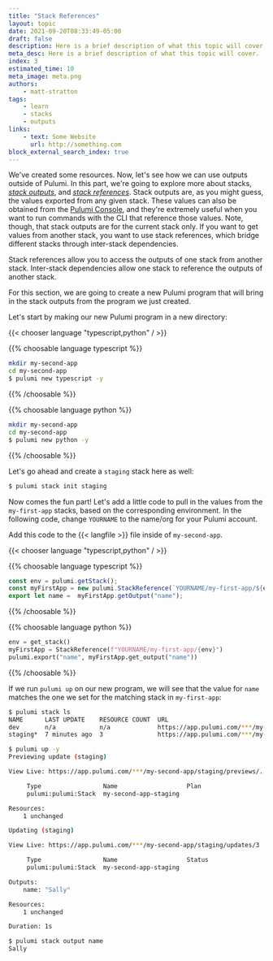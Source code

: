 ```yaml
---
title: "Stack References"
layout: topic
date: 2021-09-20T08:33:49-05:00
draft: false
description: Here is a brief description of what this topic will cover.
meta_desc: Here is a brief description of what this topic will cover.
index: 3
estimated_time: 10
meta_image: meta.png
authors:
    - matt-stratton
tags:
    - learn
    - stacks
    - outputs
links:
    - text: Some Website
      url: http://something.com
block_external_search_index: true
---
```


We've created some resources. Now, let's see how we can use outputs outside of
Pulumi. In this part, we're going to explore more about stacks, [_stack
outputs_](https://www.pulumi.com/docs/reference/glossary/#stack-output), and
[_stack
references_](https://www.pulumi.com/docs/reference/glossary/#stack-reference).
Stack outputs are, as you might guess, the values exported from any given stack.
These values can also be obtained from the [Pulumi
Console](https://app.pulumi.com), and they're extremely useful when you want to
run commands with the CLI that reference those values. Note, though, that stack
outputs are for the current stack only. If you want to get values from another
stack, you want to use stack references, which bridge different stacks through
inter-stack dependencies.

Stack references allow you to access the outputs of one stack from another
stack. Inter-stack dependencies allow one stack to reference the outputs of
another stack.

For this section, we are going to create a new Pulumi program that will bring in
the stack outputs from the program we just created.

Let's start by making our new Pulumi program in a new directory:

{{< chooser language "typescript,python" / >}}

{{% choosable language typescript %}}

```bash
mkdir my-second-app
cd my-second-app
$ pulumi new typescript -y
```

{{% /choosable %}}

{{% choosable language python %}}

```bash
mkdir my-second-app
cd my-second-app
$ pulumi new python -y
```

{{% /choosable %}}

<!-- {{% choosable language go %}}

```bash
mkdir my-second-app
cd my-second-app
$ pulumi new go -y
```

{{% /choosable %}}

{{% choosable language csharp %}}

```bash
mkdir my-second-app
cd my-second-app
$ pulumi new csharp -y
```

{{% /choosable %}} -->

Let's go ahead and create a `staging` stack here as well:

```bash
$ pulumi stack init staging
```

Now comes the fun part! Let's add a little code to pull in the values from the
`my-first-app` stacks, based on the corresponding environment. In the following
code, change `YOURNAME` to the name/org for your Pulumi account.

Add this code to the {{< langfile >}} file inside of `my-second-app`.

{{< chooser language "typescript,python" / >}}

{{% choosable language typescript %}}

```typescript
const env = pulumi.getStack();
const myFirstApp = new pulumi.StackReference(`YOURNAME/my-first-app/${env}`);
export let name =  myFirstApp.getOutput("name");
```

{{% /choosable %}}


{{% choosable language python %}}

```python
env = get_stack()
myFirstApp = StackReference(f"YOURNAME/my-first-app/{env}")
pulumi.export("name", myFirstApp.get_output("name"))
```

{{% /choosable %}}

<!-- {{% choosable language go %}}

```go
import (
  "fmt"

  "github.com/pulumi/pulumi/sdk/v3/go/pulumi"
)

func main() {
  pulumi.Run(func(ctx *pulumi.Context) error {
    slug := fmt.Sprintf("YOURNAME/my-first-app/%v", ctx.Stack())
    stackRef, err := pulumi.NewStackReference(ctx, slug, nil)

    ctx.Export("name", stackRef.GetOutput(pulumi.String("name")))

    return nil
  }
}
```

{{% /choosable %}}

{{% choosable language csharp %}}

```csharp
class AppStack : Stack
{
    public AppStack()
    {
        var MyFirstApp = new StackReference($"YOURNAME/my-first-app/{Deployment.Instance.StackName}");
        var name = MyFirstApp.RequireOutput("name").Apply(v => v.ToString());
        this.name = Output.Create(name);
    }
}
```

{{% /choosable %}} -->

If we run `pulumi up` on our new program, we will see that the value for `name`
matches the one we set for the matching stack in `my-first-app`:

```bash
$ pulumi stack ls
NAME      LAST UPDATE    RESOURCE COUNT  URL
dev       n/a            n/a             https://app.pulumi.com/***/my-second-app/dev
staging*  7 minutes ago  3               https://app.pulumi.com/***/my-second-app/staging

$ pulumi up -y
Previewing update (staging)

View Live: https://app.pulumi.com/***/my-second-app/staging/previews/...

     Type                 Name                   Plan
     pulumi:pulumi:Stack  my-second-app-staging

Resources:
    1 unchanged

Updating (staging)

View Live: https://app.pulumi.com/***/my-second-app/staging/updates/3

     Type                 Name                   Status
     pulumi:pulumi:Stack  my-second-app-staging

Outputs:
    name: "Sally"

Resources:
    1 unchanged

Duration: 1s

$ pulumi stack output name
Sally


```